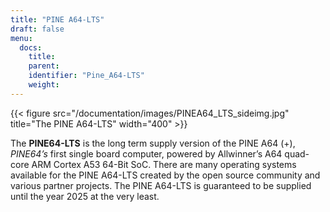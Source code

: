 ```yaml
---
title: "PINE A64-LTS"
draft: false
menu:
  docs:
    title:
    parent:
    identifier: "Pine_A64-LTS"
    weight: 
---
```


{{< figure src="/documentation/images/PINEA64_LTS_sideimg.jpg" title="The PINE A64-LTS" width="400" >}}

The **PINE64-LTS** is the long term supply version of the PINE A64 (+), _PINE64’s_ first single board computer, powered by Allwinner’s A64 quad-core ARM Cortex A53 64-Bit SoC. There are many operating systems available for the PINE A64-LTS created by the open source community and various partner projects. The PINE A64-LTS is guaranteed to be supplied until the year 2025 at the very least.
